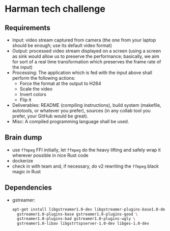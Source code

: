 # Harman tech challenge

## Requirements

- Input: video stream captured from camera (the one from your laptop should be enough; use its default video format)
- Output: processed video stream displayed on a screen (using a screen as sink would allow us to preserve the performance; basically, we aim for sort of a real time transformation which preserves the frame rate of the input)
- Processing: The application which is fed with the input above shall perform the following actions:
  - Force the format at the output to H264
  - Scale the video
  - Invert colors
  - Flip it
- Deliverables: README (compiling instructions), build system (makefile, autotools, or whatever you prefer), sources (in any collab tool you prefer, your GitHub would be great).
- Misc: A compiled programming language shall be used.

## Brain dump

- use `ffmpeg` FFI initially, let `ffmpeg` do the heavy lifting and safely wrap it wherever possible in nice Rust code
- dockerize
- check in with team and, if necessary, do v2 rewriting the `ffmpeg` black magic in Rust

## Dependencies

- gstreamer:

  ```bash
  apt-get install libgstreamer1.0-dev libgstreamer-plugins-base1.0-dev \
    gstreamer1.0-plugins-base gstreamer1.0-plugins-good \
    gstreamer1.0-plugins-bad gstreamer1.0-plugins-ugly \
    gstreamer1.0-libav libgstrtspserver-1.0-dev libges-1.0-dev
  ```
